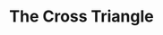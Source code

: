 --- 
title: "The Cross Triangle"
publishdate: "2019-3-12T16:48:46+02:00"
src: "https://365manga.net/manga/the-cross-triangle"
image: "https://data.365manga.net/images/thumbnails/24702-the-cross-triangle.jpg"
description: "---Taken from Sweet Love--- It was her 16th birthday when Kurusu was told by her classmate, Ogami, a confession. She’s delighted, but also feels very uncomfortable in relation to her friend Kiraha, whom she knows got a soft spot for this guy. Kurusu doesn’t have time to rejoice because the mysterious evil creatures appear suddenly and attack her!! Kurusu must face her destiny along with Ogami whose role is to…"
---